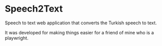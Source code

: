 # Speech2Text
Speech to text web application that converts the Turkish speech to text.

It was developed for making things easier for a friend of mine who is a playwright.
